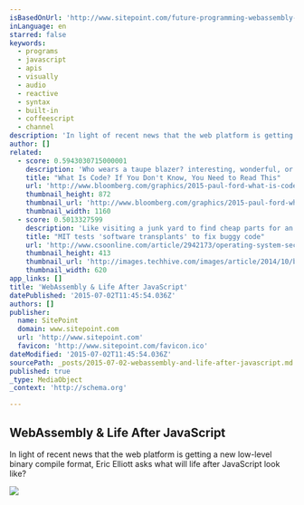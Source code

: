 ```yaml
---
isBasedOnUrl: 'http://www.sitepoint.com/future-programming-webassembly-life-after-javascript/'
inLanguage: en
starred: false
keywords:
  - programs
  - javascript
  - apis
  - visually
  - audio
  - reactive
  - syntax
  - built-in
  - coffeescript
  - channel
description: 'In light of recent news that the web platform is getting a new low-level binary compile format, Eric Elliott asks what will life after JavaScript look like?'
author: []
related:
  - score: 0.5943030715000001
    description: 'Who wears a taupe blazer? interesting, wonderful, or disturbing way. A computer is a clock with benefits. They all work the same, doing second-grade math, one step at a time: Tick, take a number and put it in box one. Tick, take another number, put it in box two.'
    title: "What Is Code? If You Don't Know, You Need to Read This"
    url: 'http://www.bloomberg.com/graphics/2015-paul-ford-what-is-code/'
    thumbnail_height: 872
    thumbnail_url: 'http://www.bloomberg.com/graphics/2015-paul-ford-what-is-code/images/promo.jpg'
    thumbnail_width: 1160
  - score: 0.5013327599
    description: 'Like visiting a junk yard to find cheap parts for an aging vehicle, researchers from the Massachusetts Institute of Technology have come up with a way to fix buggy software by inserting working code from another program.'
    title: "MIT tests 'software transplants' to fix buggy code"
    url: 'http://www.csoonline.com/article/2942173/operating-system-security/mit-tests-software-transplants-to-fix-buggy-code.html'
    thumbnail_height: 413
    thumbnail_url: 'http://images.techhive.com/images/article/2014/10/bugs-620x465-100524961-primary.idge.jpg'
    thumbnail_width: 620
app_links: []
title: 'WebAssembly & Life After JavaScript'
datePublished: '2015-07-02T11:45:54.036Z'
authors: []
publisher:
  name: SitePoint
  domain: www.sitepoint.com
  url: 'http://www.sitepoint.com'
  favicon: 'http://www.sitepoint.com/favicon.ico'
dateModified: '2015-07-02T11:45:54.036Z'
sourcePath: _posts/2015-07-02-webassembly-and-life-after-javascript.md
published: true
_type: MediaObject
_context: 'http://schema.org'

---
```

<article style=""><h1>WebAssembly &amp; Life After JavaScript</h1><p>In light of recent news that the web platform is getting a new low-level binary compile format, Eric Elliott asks what will life after JavaScript look like?</p><img src="http://www.sitepoint.com/wp-content/themes/sitepoint/assets/images/icon.javascript.png" /></article>